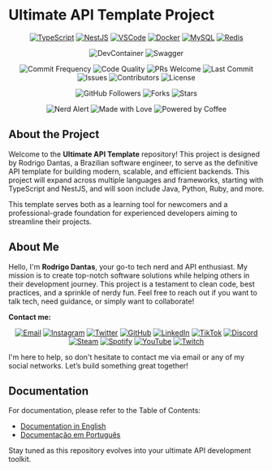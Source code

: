 # Ultimate API Template Project

<p align="center">
   <a href="https://www.typescriptlang.org"><img src="https://img.icons8.com/color/48/000000/typescript.png" alt="TypeScript"></a>
    <a href="https://nestjs.com"><img src="https://img.icons8.com/color/48/000000/nestjs.png" alt="NestJS"></a>
    <a href="https://code.visualstudio.com"><img src="https://img.icons8.com/color/48/000000/visual-studio-code-2019.png" alt="VSCode"></a>
    <a href="https://www.docker.com"><img src="https://img.icons8.com/color/48/000000/docker.png" alt="Docker"></a>
    <a href="https://www.mysql.com"><img src="https://img.icons8.com/color/48/000000/mysql-logo.png" alt="MySQL"></a>
    <a href="https://redis.io"><img src="https://img.icons8.com/color/48/000000/redis.png" alt="Redis"></a>
</p>

<p align="center">
  <img src="https://img.shields.io/badge/devcontainer-ready-blue" alt="DevContainer">
  <img src="https://img.shields.io/badge/swagger-available-green" alt="Swagger">
</p>

<p align="center">
  <img src="https://img.shields.io/badge/commits-daily-brightgreen.svg" alt="Commit Frequency">
  <img src="https://img.shields.io/badge/code%20quality-A%2B-brightgreen.svg" alt="Code Quality">
  <img src="https://img.shields.io/badge/PRs-welcome-blue.svg" alt="PRs Welcome">
  <img src="https://img.shields.io/github/last-commit/napalm23zero/ultimate-typescript-nestjs-api-template" alt="Last Commit">
  <img src="https://img.shields.io/github/issues/napalm23zero/ultimate-typescript-nestjs-api-template" alt="Issues">
  <img src="https://img.shields.io/github/contributors/napalm23zero/ultimate-typescript-nestjs-api-template" alt="Contributors">
  <img src="https://img.shields.io/badge/License-MIT-white" alt="License">
</p>

<p align="center">
  <img src="https://img.shields.io/github/followers/napalm23zero?style=social" alt="GitHub Followers">
  <img src="https://img.shields.io/github/forks/napalm23zero/ultimate-typescript-nestjs-api-template" alt="Forks">
  <img src="https://img.shields.io/github/stars/napalm23zero/ultimate-typescript-nestjs-api-template" alt="Stars">
</p>

<p align="center">
  <img src="https://img.shields.io/badge/nerd-alert-blue.svg" alt="Nerd Alert">
  <img src="https://img.shields.io/badge/Made%20with-Love-ff69b4" alt="Made with Love">
  <img src="https://img.shields.io/badge/Powered%20by-Coffee-6F4E37" alt="Powered by Coffee">
</p>

## About the Project

Welcome to the **Ultimate API Template** repository! This project is designed by Rodrigo Dantas, a Brazilian software engineer, to serve as the definitive API template for building modern, scalable, and efficient backends. This project will expand across multiple languages and frameworks, starting with TypeScript and NestJS, and will soon include Java, Python, Ruby, and more.

This template serves both as a learning tool for newcomers and a professional-grade foundation for experienced developers aiming to streamline their projects.

## About Me

Hello, I'm **Rodrigo Dantas**, your go-to tech nerd and API enthusiast. My mission is to create top-notch software solutions while helping others in their development journey. This project is a testament to clean code, best practices, and a sprinkle of nerdy fun. Feel free to reach out if you want to talk tech, need guidance, or simply want to collaborate!

**Contact me:**

<p align="center">
  <a href="mailto:rodrigo.dantas@hustletech.dev"><img src="https://img.icons8.com/color/48/000000/email.png" alt="Email"></a>
  <a href="https://www.instagram.com/napalm23zero"><img src="https://img.icons8.com/color/48/000000/instagram-new.png" alt="Instagram"></a>
  <a href="https://twitter.com/napalm23zero"><img src="https://img.icons8.com/color/48/000000/twitter.png" alt="Twitter"></a>
  <a href="https://github.com/napalm23zero"><img src="https://img.icons8.com/color/48/000000/github.png" alt="GitHub"></a>
  <a href="https://www.linkedin.com/in/napalm23zero"><img src="https://img.icons8.com/color/48/000000/linkedin.png" alt="LinkedIn"></a>
  <a href="https://www.tiktok.com/@napalm23zero"><img src="https://img.icons8.com/color/48/000000/tiktok.png" alt="TikTok"></a>
  <a href="https://discord.com/users/napalm23zero"><img src="https://img.icons8.com/color/48/000000/discord-logo.png" alt="Discord"></a>
  <a href="https://steamcommunity.com/id/napalm23zero"><img src="https://img.icons8.com/color/48/000000/steam.png" alt="Steam"></a>
  <a href="https://open.spotify.com/user/22shqo6vu5mqvdgwxi66gawta"><img src="https://img.icons8.com/color/48/000000/spotify.png" alt="Spotify"></a>
  <a href="https://www.youtube.com/@napalm23zero"><img src="https://img.icons8.com/color/48/000000/youtube-play.png" alt="YouTube"></a>
  <a href="https://www.twitch.tv/napalm23zero"><img src="https://img.icons8.com/color/48/000000/twitch.png" alt="Twitch"></a>
</p>

I'm here to help, so don't hesitate to contact me via email or any of my social networks. Let’s build something great together!

## Documentation

For documentation, please refer to the Table of Contents:

- [Documentation in English](docs/en-us/table-of-contents.md)
- [Documentação em Português](docs/pt-br/table-of-contents.md)

Stay tuned as this repository evolves into your ultimate API development toolkit.
